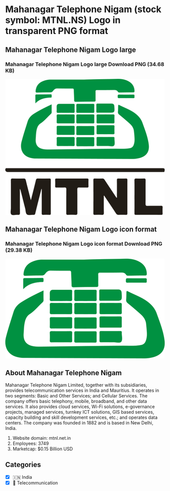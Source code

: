 # Mahanagar Telephone Nigam (stock symbol: MTNL.NS) Logo in transparent PNG format

## Mahanagar Telephone Nigam Logo large

### Mahanagar Telephone Nigam Logo large Download PNG (34.68 KB)

![Mahanagar Telephone Nigam Logo large Download PNG (34.68 KB)](/img/orig/MTNL.NS_BIG-332cae0a.png)

## Mahanagar Telephone Nigam Logo icon format

### Mahanagar Telephone Nigam Logo icon format Download PNG (29.38 KB)

![Mahanagar Telephone Nigam Logo icon format Download PNG (29.38 KB)](/img/orig/MTNL.NS-273f73ca.png)

## About Mahanagar Telephone Nigam

Mahanagar Telephone Nigam Limited, together with its subsidiaries, provides telecommunication services in India and Mauritius. It operates in two segments: Basic and Other Services; and Cellular Services. The company offers basic telephony, mobile, broadband, and other data services. It also provides cloud services, Wi-Fi solutions, e-governance projects, managed services, turnkey ICT solutions, GIS based services, capacity building and skill development services, etc.; and operates data centers. The company was founded in 1882 and is based in New Delhi, India.

1. Website domain: mtnl.net.in
2. Employees: 3749
3. Marketcap: $0.15 Billion USD


## Categories
- [x] 🇮🇳 India
- [x] 📡 Telecommunication
